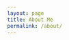 ```yaml
---
layout: page
title: About Me
permalink: /about/
---
```



<style>
    /* Container for Flexbox-based layout */
    .flex-container {
        display: flex;
        justify-content: center; /* Center items horizontally */
        flex-wrap: wrap; /* Allow wrapping of items */
        gap: 25px; /* Add space between items */
        margin-top: 20px;
    }
    .flex-item {
        text-align: center;
        flex-basis: calc(25% - 20px); /* Make items take up 25% of the container width */
    }
    .flex-item img {
        width: 100%;
        height: 150px; /* Fixed height for uniformity */
        object-fit: contain; /* Ensure the image fits within the fixed height */
    }
    .flex-item p {
        margin: 5px 0; /* Add some margin for spacing */
    }
    /* Flexbox container for projects section */
    .projects-container {
        display: flex;
        flex-direction: column; /* Align items vertically */
        width: 100%; /* Ensure the projects section spans the full width */
        align-items: center; /* Center-align the project items */
        margin-top: 20px;
    }
    .project-item {
        width: 100%; /* Ensure project item spans the full width */
        max-width: 875px; /* Set a max width to avoid items being too wide */
        margin-bottom: 20px; /* Add some space between projects */
        padding: 15px;
        background-color: #333; /* Optional: Add a background color for clarity */
        border-radius: 8px;
        text-align: left; /* Align text to the left */
        color: #fff; /* Set text color */
    }
    .project-item {
        transition: transform 0.2s ease, box-shadow 0.2s ease;
        padding: 20px;
        margin: 10px;
        border: 1px solid #ddd;
        border-radius: 8px;
        box-shadow: 0 2px 5px rgba(0, 0, 0, 0.1);
    }
    .project-item:hover {
        transform: translateY(-10px);
        box-shadow: 0 8px 15px rgba(0, 0, 0, 0.2);
    }
    .project-item h3 {
        margin-top: 0;
        text-align: left;
    }
    .projects-container h2 {
        text-align: left;
        margin-left: 0;
        width: 100%;
    }

    .footer {
        text-align: center;
        padding: 20px;
        background-color: #f1f1f1;
        border-top: 1px solid #24292e;
        margin-top: 20px;
        width: 100%;
        background-color: #121212;
    }

    .footer a {
        margin: 0 10px;
        text-decoration: none;
        background-color: #121212;
    }

    .footer img {
        width: 50px;
        height: 50px;
        border-radius: 50%;
        transition: transform 0.3s ease;
    }

    .footer img:hover {
        transform: scale(1.1);
    }

    .image-gallery {
        display: flex;
        flex-wrap: nowrap;
        overflow-x: auto;
        gap: 10px;
        }

    .image-gallery img {
        max-height: 200px;
        object-fit: cover;
        border-radius: 5px;
    }
</style>

<div class="bio-container" id="bio_container">
    <!-- bio content will be added here by JavaScript -->
</div>

<div class="flex-container" id="flex_container">
    <!-- content will be added here by JavaScript -->
</div>

<script>
    var container = document.getElementById("flex_container");
    var bioContainer = document.getElementById("bio_container");

    var living_in_the_world = [
        {"flag": "https://raw.githubusercontent.com/isocpp/logos/master/cpp_logo.png", "greeting": "Programming Language", "description": "C++ - 4 years"},
        {"flag": "https://www.competitionsciences.org/wp-content/uploads/2017/04/CYBERPATRIOT_Defense-Competition_Blue.png", "greeting": "Cybersecurity Competition", "description": "CyberPatriot - 2 years"},
        {"flag": "https://cdn.worldvectorlogo.com/logos/kali-1.svg", "greeting": "Linux Distro", "description": "Kali Linux - 3 years"},
        {"flag": "https://upload.wikimedia.org/wikipedia/commons/f/fe/Seal_of_the_United_States_Intelligence_Community.svg", "greeting": "Open Source Intelligence", "description": "OSINT Enthusiast - 4 years"},
        // {"flag": "https://www.freewear.org/images/articles/detail/FW0688_Dise%C3%B1o.png", "greeting": "Read The Friendly Manual!", "description": "RTFM! - 4 years"}
    ];

    var bio_data = {
        "bio": "Hello! I'm Lucas, a freshman attending DNHS. You'll typically find me in cybersecurity (CyberPatriot) or CTF competitions, but in my free time I enjoy building personal projects with C++ and reverse engineering programs. I'm passionate about open source software and intelligence, and in that spirit, do all of my development through Linux.",
    };

    var projects = [
        {
            name: 'XALLARAP',
            url: 'https://github.com/Parallaxes/XALLARAP',
            description: 'A hardening script for Linux distros, created for the CyberPatriot competition. Current functioning features include hash checking, user auditing, password auditing, logging, and kernel hardening.',
            images: ['{{site.baseurl}}/images/about/xallarapTitle.png', ]
        },
        {
            name: 'SPOJ Solutions',
            url: 'https://github.com/Parallaxes/SPOJ',
            description: 'A general collection of my Sphere Online Judge (SPOJ) solutions. WIP',
            images: ['{{site.baseurl}}/images/about/SPOJ.png']
        },
        {
            name: 'CSSE Student Repo',
            url: 'https://github.com/Parallaxes/lucas_2025',
            description: 'Repository containing my student code portfolio for the Computer Science & Software Engineering course 2024 - 2025.',
            images: ['https://avatars.githubusercontent.com/u/66652504?s=200&v=4']
        },
        
    ];

    function createFlexItem(location) {
        var flexItem = document.createElement("div");
        flexItem.className = "flex-item";

        var img = document.createElement("img");
        img.src = location.flag;

        var description = document.createElement("p");
        description.textContent = location.description;

        var greeting = document.createElement("p");
        greeting.textContent = location.greeting;

        flexItem.appendChild(img);
        flexItem.appendChild(description);
        flexItem.appendChild(greeting);

        return flexItem;
    }

    var bioItem = document.createElement('div');
    bioItem.style.width = "100%";
    bioItem.style.margin = "0 auto";
    bioItem.innerHTML = `<p>${bio_data.bio}</p>`;
    bioContainer.appendChild(bioItem);

    for (const location of living_in_the_world) {
        var flexItem = createFlexItem(location);
        container.appendChild(flexItem);
    }

    var projectsContainer = document.createElement('div');
    projectsContainer.className = "projects-container";
    projectsContainer.innerHTML = "<h2>Projects</h2>";

    for (const project of projects) {
        var projectItem = document.createElement('div');
        projectItem.className = "project-item";
        projectItem.innerHTML = `
            <a href="${project.url}" target="_blank" style="text-decoration: none; color: inherit;">
                <h3>${project.name}</h3>
                <p>${project.description}</p>
                <div class="image-gallery">
                    ${project.images.map(image => `<img src="${image}" alt="${project.name}" class="gallery-image">`).join('')}
                </div>
            </a>
        `;
        projectsContainer.appendChild(projectItem);
    }

    container.appendChild(projectsContainer);

    // Create footer section
    var footer = document.createElement('div');
    footer.className = "footer";
    footer.innerHTML = `
        <a href="https://github.com/Parallaxes" target="_blank">
            <img src="https://cdn-icons-png.flaticon.com/512/25/25231.png" alt="GitHub">
        </a>
    `;

    container.appendChild(footer);
</script>